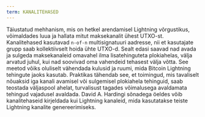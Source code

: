 ```yaml
---
term: KANALITEHASED
---
```


Täiustatud mehhanism, mis on hetkel arendamisel Lightning võrgustikus, võimaldades luua ja hallata mitut maksekanalit ühest UTXO-st. Kanalitehased kasutavad `n-of-n` multisignatuuri aadresse, nii et kasutajate grupp saab kollektiivselt hoida ühte UTXO-d. Sealt edasi saavad nad avada ja sulgeda maksekanaleid omavahel ilma lisatehinguteta plokiahelas, välja arvatud juhul, kui nad soovivad oma vahendeid tehasest välja võtta. See meetod võiks oluliselt vähendada kulusid ja ruumi, mida Bitcoin Lightning tehingute jaoks kasutab. Praktikas tähendab see, et toimingud, mis tavaliselt nõuaksid iga kanali avamisel või sulgemisel plokiahela tehinguid, saab teostada väljaspool ahelat, turvalisust tagades võimalusega avaldamata tehingud vajadusel avaldada. David A. Hardingi sõnadega öeldes võib kanalitehaseid kirjeldada kui Lightning kanaleid, mida kasutatakse teiste Lightning kanalite genereerimiseks.